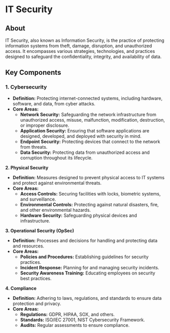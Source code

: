 # IT Security

## **About**

IT Security, also known as Information Security, is the practice of protecting information systems from theft, damage, disruption, and unauthorized access. It encompasses various strategies, technologies, and practices designed to safeguard the confidentiality, integrity, and availability of data.

## Key Components

### **1. Cybersecurity**

* **Definition:** Protecting internet-connected systems, including hardware, software, and data, from cyber attacks.
* **Core Areas:**
  * **Network Security:** Safeguarding the network infrastructure from unauthorized access, misuse, malfunction, modification, destruction, or improper disclosure.
  * **Application Security:** Ensuring that software applications are designed, developed, and deployed with security in mind.
  * **Endpoint Security:** Protecting devices that connect to the network from threats.
  * **Data Security:** Protecting data from unauthorized access and corruption throughout its lifecycle.

**2. Physical Security**

* **Definition:** Measures designed to prevent physical access to IT systems and protect against environmental threats.
* **Core Areas:**
  * **Access Controls:** Securing facilities with locks, biometric systems, and surveillance.
  * **Environmental Controls:** Protecting against natural disasters, fire, and other environmental hazards.
  * **Hardware Security:** Safeguarding physical devices and infrastructure.

**3. Operational Security (OpSec)**

* **Definition:** Processes and decisions for handling and protecting data and resources.
* **Core Areas:**
  * **Policies and Procedures:** Establishing guidelines for security practices.
  * **Incident Response:** Planning for and managing security incidents.
  * **Security Awareness Training:** Educating employees on security best practices.

**4. Compliance**

* **Definition:** Adhering to laws, regulations, and standards to ensure data protection and privacy.
* **Core Areas:**
  * **Regulations:** GDPR, HIPAA, SOX, and others.
  * **Standards:** ISO/IEC 27001, NIST Cybersecurity Framework.
  * **Audits:** Regular assessments to ensure compliance.
